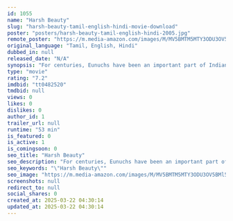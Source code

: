 ```yaml
---
id: 1055
name: "Harsh Beauty"
slug: "harsh-beauty-tamil-english-hindi-movie-download"
poster: "posters/harsh-beauty-tamil-english-hindi-2005.jpg"
remote_poster: "https://m.media-amazon.com/images/M/MV5BMTM5MTY3ODU3OV5BMl5BanBnXkFtZTgwNzM3MDA2MDE@._V1_SX300.jpg"
original_language: "Tamil, English, Hindi"
dubbed_in: null
released_date: "N/A"
synopsis: "For centuries, Eunuchs have been an important part of Indian society. But the elevated role they once held has now faded. Today they live in isolated communities, working as prostitutes and beggars. A warm, poignant, revealing por..."
type: "movie"
rating: "7.2"
imdbid: "tt0482520"
tmdbid: null
views: 0
likes: 0
dislikes: 0
author_id: 1
trailer_url: null
runtime: "53 min"
is_featured: 0
is_active: 1
is_comingsoon: 0
seo_title: "Harsh Beauty"
seo_description: "For centuries, Eunuchs have been an important part of Indian society. But the elevated role they once held has now faded. Today they live in isolated communities, working as prostitutes and beggars. A warm, poignant, revealing por..."
seo_keywords: "\"Harsh Beauty\""
seo_image: "https://m.media-amazon.com/images/M/MV5BMTM5MTY3ODU3OV5BMl5BanBnXkFtZTgwNzM3MDA2MDE@._V1_SX300.jpg"
screenshots: null
redirect_to: null
social_shares: 0
created_at: 2025-03-22 04:30:14
updated_at: 2025-03-22 04:30:14
---
```


